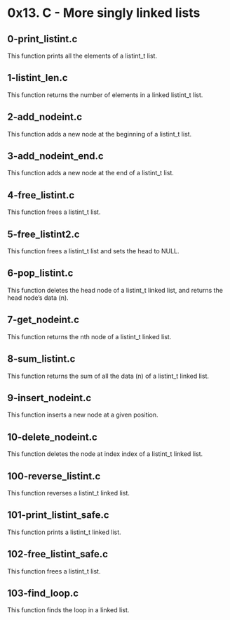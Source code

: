 # 0x13. C - More singly linked lists

## 0-print_listint.c

This function prints all the elements of a listint_t list.

## 1-listint_len.c

This function returns the number of elements in a linked listint_t list.

## 2-add_nodeint.c

This function adds a new node at the beginning of a listint_t list.

## 3-add_nodeint_end.c

This function adds a new node at the end of a listint_t list.

## 4-free_listint.c

This function frees a listint_t list.

## 5-free_listint2.c

This function frees a listint_t list and sets the head to NULL.

## 6-pop_listint.c

This function deletes the head node of a listint_t linked list, and returns the head node’s data (n).

## 7-get_nodeint.c

This function returns the nth node of a listint_t linked list.

## 8-sum_listint.c

This function returns the sum of all the data (n) of a listint_t linked list.

## 9-insert_nodeint.c

This function inserts a new node at a given position.

## 10-delete_nodeint.c

This function deletes the node at index index of a listint_t linked list.

## 100-reverse_listint.c

This function reverses a listint_t linked list.

## 101-print_listint_safe.c

This function prints a listint_t linked list.

## 102-free_listint_safe.c

This function frees a listint_t list.

## 103-find_loop.c

This function finds the loop in a linked list.
